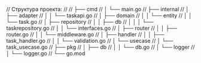 // Структура проекта:
//
// ├── cmd
// │   └── main.go
// ├── internal
// │   ├── adapter
// │   │   └── taskapi.go
// │   ├── domain
// │   │   └── entity
// │   │       └── task.go
// │   ├── repository
// │   │   ├── db
// │   │   │   └── taskrepository.go
// │   │   └── interfaces.go
// │   ├── router
// │   │   ├── router.go
// │   │   └── middleware.go
// │   ├── handler
// │   │   ├── task_handler.go
// │   │   └── validation.go
// │   └── usecase
// │       └── task_usecase.go
// ├── pkg
// │   ├── db
// │   │   └── db.go
// │   └── logger
// │       └── logger.go
// └── go.mod
